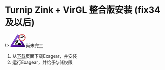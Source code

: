# Turnip Zink + VirGL 整合版安装 (fix34及以后)

!> ![](../ConstructionClock.png)尚未完工

1. 从[下载](/download.md)页面下载Exagear，并安装
2. 运行Exagear，并给予存储权限